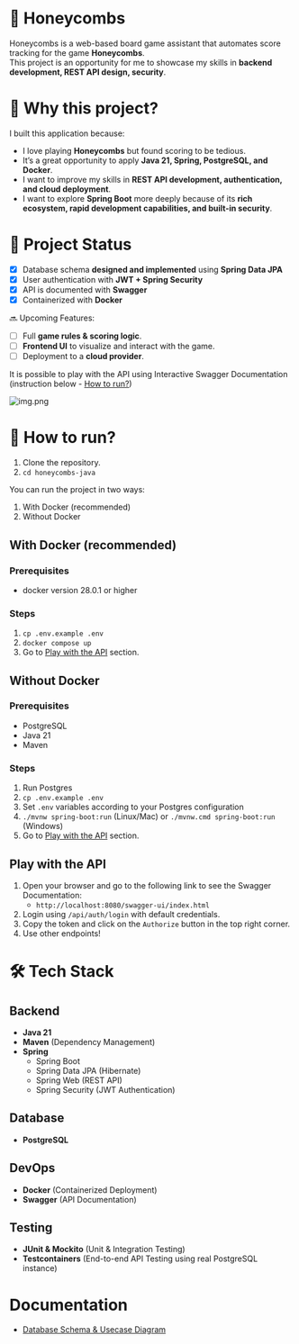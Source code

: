# 🐝 Honeycombs 

Honeycombs is a web-based board game assistant that automates score tracking for the game **Honeycombs**.  
This project is an opportunity for me to showcase my skills in **backend development, REST API design, security**.

# 🚀 Why this project?

I built this application because:
- I love playing **Honeycombs** but found scoring to be tedious.
- It’s a great opportunity to apply **Java 21, Spring, PostgreSQL, and Docker**.
- I want to improve my skills in **REST API development, authentication, and cloud deployment**.
- I want to explore **Spring Boot** more deeply because of its **rich ecosystem, rapid development capabilities, and built-in security**.

# 🚧 Project Status
- [x] Database schema **designed and implemented** using **Spring Data JPA**
- [x] User authentication with **JWT + Spring Security**  
- [x] API is documented with **Swagger**  
- [x] Containerized with **Docker**

🔜 Upcoming Features:
- [ ] Full **game rules & scoring logic**.
- [ ] **Frontend UI** to visualize and interact with the game.
- [ ] Deployment to a **cloud provider**.

It is possible to play with the API using Interactive Swagger Documentation (instruction below - [How to run?](README.md#how-to-run))

![img.png](img.png)


# 🚀 How to run?
1. Clone the repository.
2. `cd honeycombs-java`

You can run the project in two ways:
1. With Docker (recommended)
2. Without Docker

## With Docker (recommended)

### Prerequisites
- docker version 28.0.1 or higher

### Steps
1. `cp .env.example .env`
2. `docker compose up`
3. Go to [Play with the API](README.md#play-with-the-api) section.


## Without Docker

### Prerequisites
- PostgreSQL
- Java 21
- Maven

### Steps
1. Run Postgres
2. `cp .env.example .env`
3. Set `.env` variables according to your Postgres configuration
4. `./mvnw spring-boot:run` (Linux/Mac) or `./mvnw.cmd spring-boot:run` (Windows)
5. Go to [Play with the API](README.md#play-with-the-api) section.

## Play with the API
1. Open your browser and go to the following link to see the Swagger Documentation:
   - `http://localhost:8080/swagger-ui/index.html`
2. Login using `/api/auth/login` with default credentials.
3. Copy the token and click on the `Authorize` button in the top right corner.
4. Use other endpoints!

# 🛠️ Tech Stack

## Backend
- **Java 21**
- **Maven** (Dependency Management)
- **Spring**
  - Spring Boot
  - Spring Data JPA (Hibernate)
  - Spring Web (REST API)
  - Spring Security (JWT Authentication)

## Database
- **PostgreSQL**

## DevOps
- **Docker** (Containerized Deployment)
- **Swagger** (API Documentation)

## Testing
- **JUnit & Mockito** (Unit & Integration Testing)
- **Testcontainers** (End-to-end API Testing using real PostgreSQL instance)

# Documentation
- [Database Schema & Usecase Diagram](https://drive.google.com/file/d/1Ko0AT8uNz0bPKFwKxLztMn6k77T__1uU/view)
